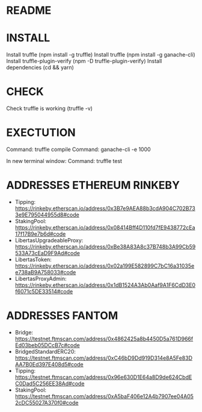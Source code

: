 # README

# INSTALL
Install truffle (npm install -g truffle)
Install truffle (npm install -g ganache-cli)
Install truffle-plugin-verify (npm -D truffle-plugin-verify)
Install dependencies (cd <path to the cloned repo> && yarn)

# CHECK
Check truffle is working (truffle -v)

# EXECTUTION
Command: truffle compile
Command: ganache-cli -e 1000

In new terminal window:
Command: truffle test

# ADDRESSES ETHEREUM RINKEBY

* Tipping: https://rinkeby.etherscan.io/address/0x3B7e9AEA88b3cdA904C702B733e9E795044955d8#code
* StakingPool: https://rinkeby.etherscan.io/address/0x08414Bff4D110fd7fE9438772cEa17f17B9e7b6d#code
* LibertasUpgradeableProxy: https://rinkeby.etherscan.io/address/0xBe38A83A8c37B748b3A99Cb59533A73cEaD9F9Ad#code
* LibertasToken: https://rinkeby.etherscan.io/address/0x02a199E582899C7bC16a31035ee738aB9A758033#code
* LibertasProxyAdmin: https://rinkeby.etherscan.io/address/0x1dB1524A3Ab0Aaf9A1F6CdD3E0f6071c5DE33514#code

# ADDRESSES FANTOM
 
* Bridge: https://testnet.ftmscan.com/address/0x4862425a8b4450D5a761D966fEd03beb05DCcB7c#code
* BridgedStandardERC20: https://testnet.ftmscan.com/address/0xC46bD9Dd919D314e8A5Fe83DAA7B0Ed397E408d5#code
* Tipping: https://testnet.ftmscan.com/address/0x96e630D1E64a8D9de624CbdEC0Dad5C256EE38Ad#code
* StakingPool: https://testnet.ftmscan.com/address/0xA5baF406e12A4b7907ee04A052cDC55027A370f0#code
